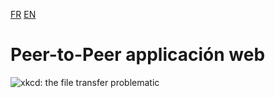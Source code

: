 [FR](./LISEZMOI.md)
[EN](./README.md)

# Peer-to-Peer applicación web

![xkcd: the file transfer problematic](https://imgs.xkcd.com/comics/file_transfer.png)
